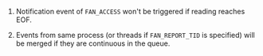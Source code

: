 1. Notification event of `FAN_ACCESS` won't be triggered if reading reaches EOF.

2. Events from same process (or threads if `FAN_REPORT_TID` is specified) will
   be merged if they are continuous in the queue.
